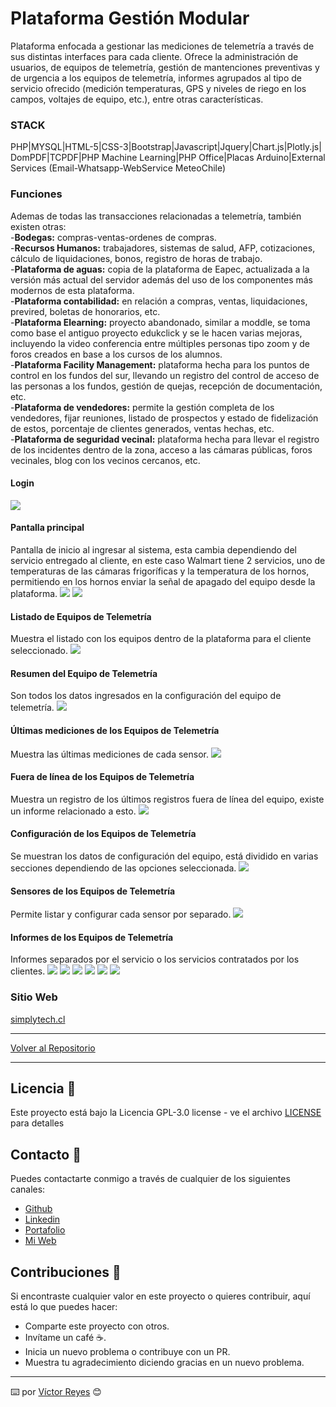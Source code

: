 # Plataforma Gestión Modular
Plataforma enfocada a gestionar las mediciones de telemetría a través de sus distintas interfaces para cada cliente. Ofrece la administración de usuarios, de equipos de telemetría, gestión de mantenciones preventivas y de urgencia a los equipos de telemetría, informes agrupados al tipo de servicio ofrecido (medición temperaturas, GPS y niveles de riego en los campos, voltajes de equipo, etc.), entre otras características.

### STACK
PHP|MYSQL|HTML-5|CSS-3|Bootstrap|Javascript|Jquery|Chart.js|Plotly.js| DomPDF|TCPDF|PHP Machine Learning|PHP Office|Placas Arduino|External Services (Email-Whatsapp-WebService MeteoChile)

### Funciones
Ademas de todas las transacciones relacionadas a telemetría, también existen otras:<br/>
-<strong>Bodegas:</strong> compras-ventas-ordenes de compras.<br/>
-<strong>Recursos Humanos:</strong> trabajadores, sistemas de salud, AFP, cotizaciones, cálculo de liquidaciones, bonos, registro de horas de trabajo.<br/>
-<strong>Plataforma de aguas:</strong> copia de la plataforma de Eapec, actualizada a la versión más actual del servidor además del uso de los componentes más modernos de esta plataforma.<br/>
-<strong>Plataforma contabilidad:</strong> en relación a compras, ventas, liquidaciones, previred, boletas de honorarios, etc.<br/>
-<strong>Plataforma Elearning:</strong> proyecto abandonado, similar a moddle, se toma como base el antiguo proyecto edukclick y se le hacen varias mejoras, incluyendo la video conferencia entre múltiples personas tipo zoom y de foros creados en base a los cursos de los alumnos.<br/>
-<strong>Plataforma Facility Management:</strong> plataforma hecha para los puntos de control en los fundos del sur, llevando un registro del control de acceso de las personas a los fundos, gestión de quejas, recepción de documentación, etc.<br/>
-<strong>Plataforma de vendedores:</strong> permite la gestión completa de los vendedores, fijar reuniones, listado de prospectos y estado de fidelización de estos, porcentaje de clientes generados, ventas hechas, etc.<br/>
-<strong>Plataforma de seguridad vecinal:</strong> plataforma hecha para llevar el registro de los incidentes dentro de la zona, acceso a las cámaras públicas, foros vecinales, blog con los vecinos cercanos, etc.<br/>

#### Login
<img src='https://raw.githubusercontent.com/tenshi98/Trabajo_Imagenes/main/Plataforma%20Gesti%C3%B3n%20Modular/src/img_1.jpg' />

#### Pantalla principal
Pantalla de inicio al ingresar al sistema, esta cambia dependiendo del servicio entregado al cliente, en este caso Walmart tiene 2 servicios, uno de temperaturas de las cámaras frigoríficas y la temperatura de los hornos, permitiendo en los hornos enviar la señal de apagado del equipo desde la plataforma.
<img src='https://raw.githubusercontent.com/tenshi98/Trabajo_Imagenes/main/Plataforma%20Gesti%C3%B3n%20Modular/src/img_2.jpg' />
<img src='https://raw.githubusercontent.com/tenshi98/Trabajo_Imagenes/main/Plataforma%20Gesti%C3%B3n%20Modular/src/img_3.jpg' />

#### Listado de Equipos de Telemetría
Muestra el listado con los equipos dentro de la plataforma para el cliente seleccionado.
<img src='https://raw.githubusercontent.com/tenshi98/Trabajo_Imagenes/main/Plataforma%20Gesti%C3%B3n%20Modular/src/img_4.jpg' />

#### Resumen del Equipo de Telemetría
Son todos los datos ingresados en la configuración del equipo de telemetría.
<img src='https://raw.githubusercontent.com/tenshi98/Trabajo_Imagenes/main/Plataforma%20Gesti%C3%B3n%20Modular/src/img_5.jpg' />

#### Últimas mediciones de los Equipos de Telemetría
Muestra las últimas mediciones de cada sensor.
<img src='https://raw.githubusercontent.com/tenshi98/Trabajo_Imagenes/main/Plataforma%20Gesti%C3%B3n%20Modular/src/img_6.jpg' />

#### Fuera de línea de los Equipos de Telemetría
Muestra un registro de los últimos registros fuera de línea del equipo, existe un informe relacionado a esto.
<img src='https://raw.githubusercontent.com/tenshi98/Trabajo_Imagenes/main/Plataforma%20Gesti%C3%B3n%20Modular/src/img_7.jpg' />

#### Configuración de los Equipos de Telemetría
Se muestran los datos de configuración del equipo, está dividido en varias secciones dependiendo de las opciones seleccionada.
<img src='https://raw.githubusercontent.com/tenshi98/Trabajo_Imagenes/main/Plataforma%20Gesti%C3%B3n%20Modular/src/img_8.jpg' />

#### Sensores de los Equipos de Telemetría
Permite listar y configurar cada sensor por separado.
<img src='https://raw.githubusercontent.com/tenshi98/Trabajo_Imagenes/main/Plataforma%20Gesti%C3%B3n%20Modular/src/img_9.jpg' />

#### Informes de los Equipos de Telemetría
Informes separados por el servicio o los servicios contratados por los clientes.
<img src='https://raw.githubusercontent.com/tenshi98/Trabajo_Imagenes/main/Plataforma%20Gesti%C3%B3n%20Modular/src/img_10.jpg' />
<img src='https://raw.githubusercontent.com/tenshi98/Trabajo_Imagenes/main/Plataforma%20Gesti%C3%B3n%20Modular/src/img_11.jpg' />
<img src='https://raw.githubusercontent.com/tenshi98/Trabajo_Imagenes/main/Plataforma%20Gesti%C3%B3n%20Modular/src/img_12.jpg' />
<img src='https://raw.githubusercontent.com/tenshi98/Trabajo_Imagenes/main/Plataforma%20Gesti%C3%B3n%20Modular/src/img_13.jpg' />
<img src='https://raw.githubusercontent.com/tenshi98/Trabajo_Imagenes/main/Plataforma%20Gesti%C3%B3n%20Modular/src/img_14.jpg' />
<img src='https://raw.githubusercontent.com/tenshi98/Trabajo_Imagenes/main/Plataforma%20Gesti%C3%B3n%20Modular/src/img_15.jpg' />

### Sitio Web
[simplytech.cl](https://www.simplytech.cl/)

---

[Volver al Repositorio](https://github.com/tenshi98/Trabajo_Imagenes/)

---

## Licencia 📄
Este proyecto está bajo la Licencia GPL-3.0 license - ve el archivo [LICENSE](LICENSE) para detalles

## Contacto 📖
Puedes contactarte conmigo a través de cualquier de los siguientes canales:
- [Github](https://github.com/tenshi98)
- [Linkedin](https://www.linkedin.com/in/victor-reyes-galvez/)
- [Portafolio](https://tenshi98.github.io/portafolio/)
- [Mi Web](https://web.digitalcreations.cl/)

## Contribuciones 🎁
Si encontraste cualquier valor en este proyecto o quieres contribuir, aquí está lo que puedes hacer:

- Comparte este proyecto con otros.
- Invítame un café ☕.
- Inicia un nuevo problema o contribuye con un PR.
- Muestra tu agradecimiento diciendo gracias en un nuevo problema.

---

⌨️ por [Víctor Reyes](https://github.com/tenshi98) 😊